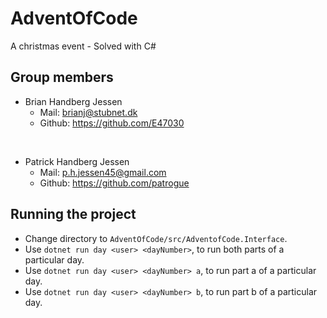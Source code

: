 # AdventOfCode
A christmas event - Solved with C# 

## Group members
- Brian Handberg Jessen
  - Mail: brianj@stubnet.dk
  - Github: https://github.com/E47030

<br>

- Patrick Handberg Jessen
  - Mail: p.h.jessen45@gmail.com
  - Github: https://github.com/patrogue

## Running the project
- Change directory to `AdventOfCode/src/AdventofCode.Interface`.  
- Use `dotnet run day <user> <dayNumber>`, to run both parts of a particular day.
- Use `dotnet run day <user> <dayNumber> a`, to run part a of a particular day.
- Use `dotnet run day <user> <dayNumber> b`, to run part b of a particular day.
